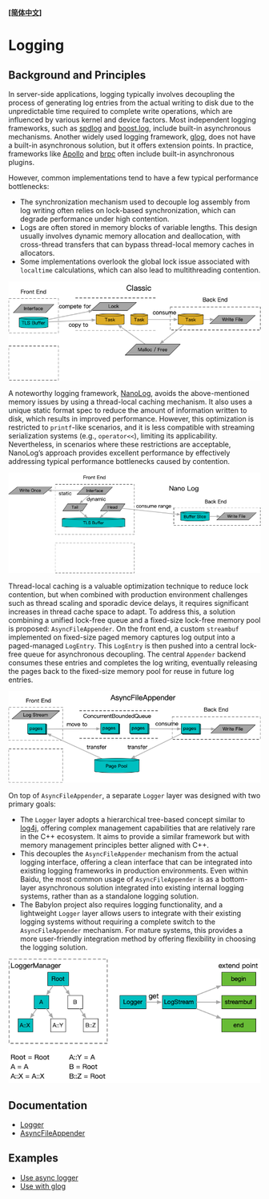 **[[简体中文]](README.zh-cn.md)**

# Logging

## Background and Principles

In server-side applications, logging typically involves decoupling the process of generating log entries from the actual writing to disk due to the unpredictable time required to complete write operations, which are influenced by various kernel and device factors. Most independent logging frameworks, such as [spdlog](https://github.com/gabime/spdlog) and [boost.log](https://github.com/boostorg/log), include built-in asynchronous mechanisms. Another widely used logging framework, [glog](https://github.com/google/glog), does not have a built-in asynchronous solution, but it offers extension points. In practice, frameworks like [Apollo](https://github.com/ApolloAuto/apollo/blob/master/cyber/logger/async_logger.h) and [brpc](https://github.com/apache/brpc/blob/master/src/butil/logging.cc) often include built-in asynchronous plugins.

However, common implementations tend to have a few typical performance bottlenecks:
- The synchronization mechanism used to decouple log assembly from log writing often relies on lock-based synchronization, which can degrade performance under high contention.
- Logs are often stored in memory blocks of variable lengths. This design usually involves dynamic memory allocation and deallocation, with cross-thread transfers that can bypass thread-local memory caches in allocators.
- Some implementations overlook the global lock issue associated with `localtime` calculations, which can also lead to multithreading contention.

![](images/logging-classic.png)

A noteworthy logging framework, [NanoLog](https://github.com/PlatformLab/NanoLog), avoids the above-mentioned memory issues by using a thread-local caching mechanism. It also uses a unique static format spec to reduce the amount of information written to disk, which results in improved performance. However, this optimization is restricted to `printf`-like scenarios, and it is less compatible with streaming serialization systems (e.g., `operator<<`), limiting its applicability. Nevertheless, in scenarios where these restrictions are acceptable, NanoLog’s approach provides excellent performance by effectively addressing typical performance bottlenecks caused by contention.

![](images/logging-nano.png)

Thread-local caching is a valuable optimization technique to reduce lock contention, but when combined with production environment challenges such as thread scaling and sporadic device delays, it requires significant increases in thread cache space to adapt. To address this, a solution combining a unified lock-free queue and a fixed-size lock-free memory pool is proposed: `AsyncFileAppender`. On the front end, a custom `streambuf` implemented on fixed-size paged memory captures log output into a paged-managed `LogEntry`. This `LogEntry` is then pushed into a central lock-free queue for asynchronous decoupling. The central `Appender` backend consumes these entries and completes the log writing, eventually releasing the pages back to the fixed-size memory pool for reuse in future log entries.

![](images/logging-async.png)

On top of `AsyncFileAppender`, a separate `Logger` layer was designed with two primary goals:
- The `Logger` layer adopts a hierarchical tree-based concept similar to [log4j](https://github.com/apache/logging-log4j2), offering complex management capabilities that are relatively rare in the C++ ecosystem. It aims to provide a similar framework but with memory management principles better aligned with C++.
- This decouples the `AsyncFileAppender` mechanism from the actual logging interface, offering a clean interface that can be integrated into existing logging frameworks in production environments. Even within Baidu, the most common usage of `AsyncFileAppender` is as a bottom-layer asynchronous solution integrated into existing internal logging systems, rather than as a standalone logging solution.
- The Babylon project also requires logging functionality, and a lightweight `Logger` layer allows users to integrate with their existing logging systems without requiring a complete switch to the `AsyncFileAppender` mechanism. For mature systems, this provides a more user-friendly integration method by offering flexibility in choosing the logging solution.

![](images/logging-logger.png)

## Documentation

- [Logger](logger.en.md)
- [AsyncFileAppender](async_file_appender.en.md)

## Examples

- [Use async logger](../../example/use-async-logger)
- [Use with glog](../../example/use-with-glog)
